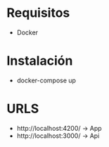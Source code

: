 # Requisitos

- Docker

# Instalación

- docker-compose up

# URLS

- http://localhost:4200/ -> App
- http://localhost:3000/ -> Api
